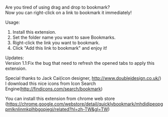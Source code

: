 Are you tired of using drag and drop to bookmark?  
Now you can right-click on a link to bookmark it immediately!  

Usage:  
1. Install this extension.  
2. Set the folder name you want to save Bookmarks.  
3. Right-click the link you want to bookmark.  
4. Click "Add this link to bookmark" and enjoy it!  

Updates:  
Version 1.1:Fix the bug that need to refresh the opened tabs to apply this extension.


Special thanks to Jack Cai(icon designer, http://www.doublejdesign.co.uk/)  
I download this nice icons from Icon Search Engine(http://findicons.com/search/bookmark)

You can install this extension from chrome web store  
(https://chrome.google.com/webstore/detail/quicklybookmark/mhdidjpeopgpmlknlinmkplhbgopjegj/related?hl=zh-TW&gl=TW)